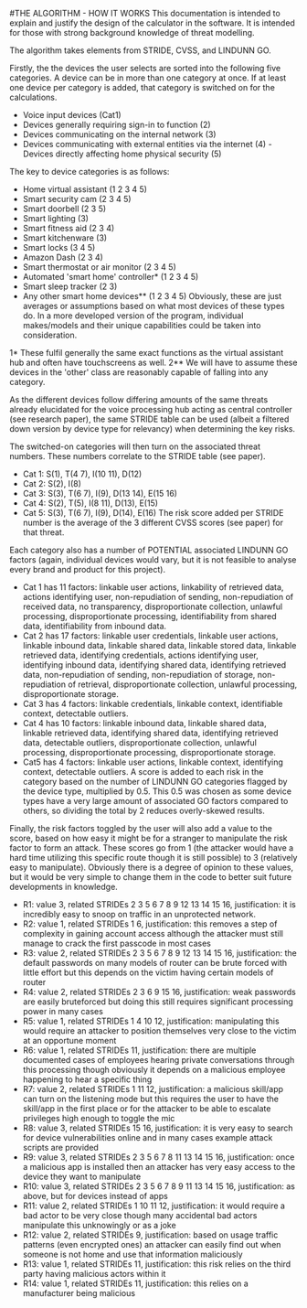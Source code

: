 #THE ALGORITHM - HOW IT WORKS
This documentation is intended to explain and justify the design of the calculator in the software. It is intended for those with strong background knowledge of threat modelling.

The algorithm takes elements from STRIDE, CVSS, and LINDUNN GO.

Firstly, the the devices the user selects are sorted into the following five categories. A device can be in more than one category at once. If at least one device per category is added, that category is switched on for the calculations.
- Voice input devices (Cat1)
- Devices generally requiring sign-in to function (2)
- Devices communicating on the internal network (3)
- Devices communicating with external entities via the internet (4)
-Devices directly affecting home physical security (5)

The key to device categories is as follows:
- Home virtual assistant (1 2 3 4 5)
- Smart security cam (2 3 4 5)
- Smart doorbell (2 3 5)
- Smart lighting (3)
- Smart fitness aid (2 3 4)
- Smart kitchenware (3)
- Smart locks (3 4 5)
- Amazon Dash (2 3 4)
- Smart thermostat or air monitor (2 3 4 5)
- Automated 'smart home' controller* (1 2 3 4 5)
- Smart sleep tracker (2 3)
- Any other smart home devices** (1 2 3 4 5)
Obviously, these are just averages or assumptions based on what most devices of these types do. In a more developed version of the program, individual makes/models and their unique capabilities could be taken into consideration.

1* These fulfil generally the same exact functions as the virtual assistant hub and often have touchscreens as well.
2** We will have to assume these devices in the 'other' class are reasonably capable of falling into any category.

As the different devices follow differing amounts of the same threats already elucidated for the voice processing hub acting as central controller (see research paper), the same STRIDE table can be used (albeit a filtered down version by device type for relevancy) when determining the key risks.

The switched-on categories will then turn on the associated threat numbers. These numbers correlate to the STRIDE table (see paper).
- Cat 1: S(1), T(4 7), I(10 11), D(12)
- Cat 2: S(2), I(8)
- Cat 3: S(3), T(6 7), I(9), D(13 14), E(15 16)
- Cat 4: S(2), T(5), I(8 11), D(13), E(15)
- Cat 5: S(3), T(6 7), I(9), D(14), E(16)
The risk score added per STRIDE number is the average of the 3 different CVSS scores (see paper) for that threat.

Each category also has a number of POTENTIAL associated LINDUNN GO factors (again, individual devices would vary, but it is not feasible to analyse every brand and product for this project).
- Cat 1 has 11 factors: linkable user actions, linkability of retrieved data, actions identifying user, non-repudiation of sending, non-repudiation of received data, no transparency, disproportionate collection, unlawful processing, disproportionate processing, identifiability from shared data, identifiability from inbound data.
- Cat 2 has 17 factors: linkable user credentials, linkable user actions, linkable inbound data, linkable shared data, linkable stored data, linkable retrieved data, identifying credentials, actions identifying user, identifying inbound data, identifying shared data, identifying retrieved data, non-repudiation of sending, non-repudiation of storage, non-repudiation of retrieval, disproportionate collection, unlawful processing, disproportionate storage.
- Cat 3 has 4 factors: linkable credentials, linkable context, identifiable context, detectable outliers.
- Cat 4 has 10 factors: linkable inbound data, linkable shared data, linkable retrieved data, identifying shared data, identifying retrieved data, detectable outliers, disproportionate collection, unlawful processing, disproportionate processing, disproportionate storage.
- Cat5 has 4 factors: linkable user actions, linkable context, identifying context, detectable outliers.
A score is added to each risk in the category based on the number of LINDUNN GO categories flagged by the device type, multiplied by 0.5. This 0.5 was chosen as some device types have a very large amount of associated GO factors compared to others, so dividing the total by 2 reduces overly-skewed results.

Finally, the risk factors toggled by the user will also add a value to the score, based on how easy it might be for a stranger to manipulate the risk factor to form an attack. These scores go from 1 (the attacker would have a hard time utilizing this specific route though it is still possible) to 3 (relatively easy to manipulate). Obviously there is a degree of opinion to these values, but it would be very simple to change them in the code to better suit future developments in knowledge.
- R1: value 3, related STRIDEs 2 3 5 6 7 8 9 12 13 14 15 16, justification: it is incredibly easy to snoop on traffic in an unprotected network.
- R2: value 1, related STRIDEs 1 6, justification: this removes a step of complexity in gaining account access although the attacker must still manage to crack the first passcode in most cases
- R3: value 2, related STRIDEs 2 3 5 6 7 8 9 12 13 14 15 16, justification: the default passwords on many models of router can be brute forced with little effort but this depends on the victim having certain models of router
- R4: value 2, related STRIDEs 2 3 6 9 15 16, justification: weak passwords are easily bruteforced but doing this still requires significant processing power in many cases
- R5: value 1, related STRIDEs 1 4 10 12, justification: manipulating this would require an attacker to position themselves very close to the victim at an opportune moment
- R6: value 1, related STRIDEs 11, justification: there are multiple documented cases of employees hearing private conversations through this processing though obviously it depends on a malicious employee happening to hear a specific thing
- R7: value 2, related STRIDEs 1 11 12, justification: a malicious skill/app can turn on the listening mode but this requires the user to have the skill/app in the first place or for the attacker to be able to escalate privileges high enough to toggle the mic
- R8: value 3, related STRIDEs 15 16, justification: it is very easy to search for device vulnerabilities online and in many cases example attack scripts are provided
- R9: value 3, related STRIDEs 2 3 5 6 7 8 11 13 14 15 16, justification: once a malicious app is installed then an attacker has very easy access to the device they want to manipulate
- R10: value 3, related STRIDEs 2 3 5 6 7 8 9 11 13 14 15 16, justification: as above, but for devices instead of apps
- R11: value 2, related STRIDEs 1 10 11 12, justification: it would require a bad actor to be very close though many accidental bad actors manipulate this unknowingly or as a joke
- R12: value 2, related STRIDEs 9, justification: based on usage traffic patterns (even encrypted ones) an attacker can easily find out when someone is not home and use that information maliciously
- R13: value 1, related STRIDEs 11, justification: this risk relies on the third party having malicious actors within it
- R14: value 1, related STRIDEs 11, justification: this relies on a manufacturer being malicious

